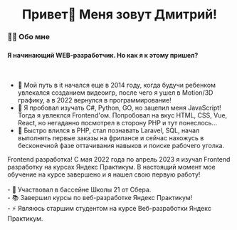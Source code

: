 ###

<h1 align="center">Привет👋 Меня зовут Дмитрий!</h1>

###

###

<h3 align="left">👩‍💻  Обо мне</h3>

###

<h4> <p align="left">Я начинающий WEB-разработчик. Но как я к этому пришел? </p></h4> <br>

- 🌌 Мой путь в it начался еще в 2014 году, когда будучи ребенком увлекался созданием видеоигр, после чего я ушел в Motion/3D графику, а в 2022 вернулся в программирование!<br>
- 👻 Я пробовал изучать C#, Python, GO, но зацепил меня JavaScript! Тогда я увлеклся Frontend'ом. Попробовал на вкус HTML, CSS, Vue, React, но негаданно посмотрел в сторону PHP и тут понеслось...
- 🤖 Быстро влился в PHP, стал познавать Laravel, SQL, начал выполнять первые заказы на фрилансе и сейчас нахожусь в бесконечной фазе оттачивания навыков и поиске рабочего уголка.

 

 Frontend разработка! С мая 2022 года по апрель 2023 я изучал Frontend разработку на курсах Яндекс Практикум. В настоящий момент мое обучение на курсе завершено и я нашел свою первую работу!<br><br>- 🔭 Участвовал в бассейне Школы 21 от Сбера.<br>- 📚 Завершил курсы по веб-разработке Яндекс Практикум!<br>- ⚡ Являюсь старшим студентом на курсе Веб-разработки Яндекс Практикум.</p>

###
